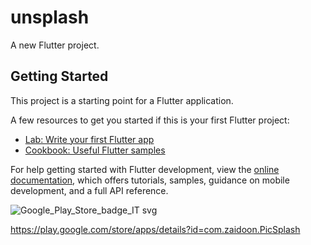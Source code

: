 # unsplash

A new Flutter project.

## Getting Started

This project is a starting point for a Flutter application.

A few resources to get you started if this is your first Flutter project:

- [Lab: Write your first Flutter app](https://docs.flutter.dev/get-started/codelab)
- [Cookbook: Useful Flutter samples](https://docs.flutter.dev/cookbook)

For help getting started with Flutter development, view the
[online documentation](https://docs.flutter.dev/), which offers tutorials,
samples, guidance on mobile development, and a full API reference.


![Google_Play_Store_badge_IT svg](https://github.com/zaidoonkamil/PicSplash/assets/95576756/5b26b13f-4353-41ab-a2e2-4200c09eb857)

https://play.google.com/store/apps/details?id=com.zaidoon.PicSplash
